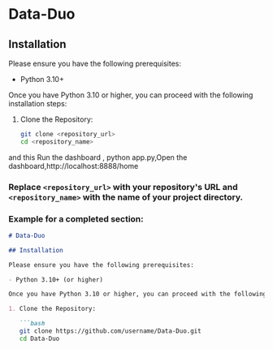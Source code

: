 # Data-Duo

## Installation

Please ensure you have the following prerequisites:

- Python 3.10+

Once you have Python 3.10 or higher, you can proceed with the following installation steps:

1. Clone the Repository:

   ```bash
   git clone <repository_url>
   cd <repository_name>
and this Run the dashboard  ,  python app.py,Open the dashboard,http://localhost:8888/home


### Replace `<repository_url>` with your repository's URL and `<repository_name>` with the name of your project directory.

### Example for a completed section:

```markdown
# Data-Duo

## Installation

Please ensure you have the following prerequisites:

- Python 3.10+ (or higher)

Once you have Python 3.10 or higher, you can proceed with the following installation steps:

1. Clone the Repository:

   ```bash
   git clone https://github.com/username/Data-Duo.git
   cd Data-Duo


